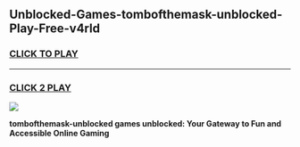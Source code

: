 
## Unblocked-Games-tombofthemask-unblocked-Play-Free-v4rld
<h3>
<a href="https://premium76.site?title=tombofthemask-unblocked&ref=23A">CLICK TO PLAY</a></h3>
<hr>

<h3>
<a href="https://premium76.site?title=tombofthemask-unblocked&ref=23A">CLICK 2 PLAY</a>
  
</h3>

<a href="https://premium76.site?title=tombofthemask-unblocked&ref=23A"><img src="https://clearcache.store/games.png"></a>


**tombofthemask-unblocked games unblocked: Your Gateway to Fun and Accessible Online Gaming**
